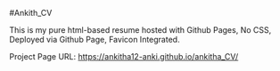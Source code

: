 #Ankith_CV

This is my pure html-based resume hosted with Github Pages,
No CSS, 
Deployed via Github Page, 
Favicon Integrated.

Project Page URL: https://ankitha12-anki.github.io/ankitha_CV/
